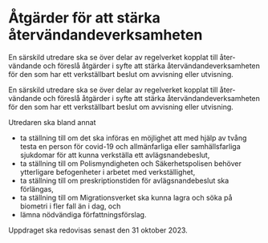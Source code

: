 # Åtgärder för att stärka återvändande­verksamheten

En särskild utredare ska se över delar av regel­verket kopplat till åter­vändande och föreslå åtgärder i syfte att stärka åter­vändande­verk­sam­heten för den som har ett verk­ställ­bart beslut om avvis­ning eller utvisning.

En särskild utredare ska se över delar av regel­verket kopplat till åter­vändande och föreslå åtgärder i syfte att stärka åter­vändande­verk­sam­heten för den som har ett verk­ställ­bart beslut om avvis­ning eller utvisning.

Utredaren ska bland annat

* ta ställning till om det ska införas en möjlighet att med hjälp av tvång testa en person för covid-19 och allmän­farliga eller sam­hälls­farliga sjukdomar för att kunna verkställa ett avlägs­nande­beslut,
* ta ställning till om Polis­myndig­heten och Säker­hets­polisen behöver ytterligare befogen­heter i arbetet med verk­ställighet,
* ta ställning till om preskrip­tions­tiden för avlägs­nande­beslut ska förlängas,
* ta ställning till om Migra­tions­verket ska kunna lagra och söka på biometri i fler fall än i dag, och
* lämna nöd­vändiga författ­nings­förslag.

Uppdraget ska redovisas senast den 31 oktober 2023.
